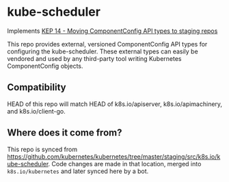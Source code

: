 # kube-scheduler

Implements [KEP 14 - Moving ComponentConfig API types to staging repos](https://github.com/kubernetes/community/blob/master/keps/sig-cluster-lifecycle/0014-20180707-componentconfig-api-types-to-staging.md#kube-scheduler-changes)

This repo provides external, versioned ComponentConfig API types for configuring the kube-scheduler.
These external types can easily be vendored and used by any third-party tool writing Kubernetes
ComponentConfig objects.

## Compatibility

HEAD of this repo will match HEAD of k8s.io/apiserver, k8s.io/apimachinery, and k8s.io/client-go.

## Where does it come from?

This repo is synced from https://github.com/kubernetes/kubernetes/tree/master/staging/src/k8s.io/kube-scheduler.
Code changes are made in that location, merged into `k8s.io/kubernetes` and later synced here by a bot.
